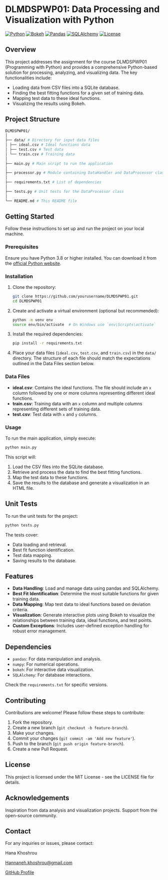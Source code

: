 # DLMDSPWP01: Data Processing and Visualization with Python

[![Python](https://img.shields.io/badge/python-3.8%2B-blue.svg)](https://www.python.org/)
[![Bokeh](https://img.shields.io/badge/Bokeh-2.4.0-green.svg)](https://bokeh.org/)
[![Pandas](https://img.shields.io/badge/Pandas-1.3.0-orange.svg)](https://pandas.pydata.org/)
[![SQLAlchemy](https://img.shields.io/badge/SQLAlchemy-1.4.22-yellow.svg)](https://www.sqlalchemy.org/)
[![License](https://img.shields.io/badge/license-MIT-green.svg)](LICENSE)

## Overview

This project addresses the assignment for the course DLMDSPWP01 (Programming with Python) and provides a comprehensive Python-based solution for processing, analyzing, and visualizing data. The key functionalities include:

- Loading data from CSV files into a SQLite database.
- Finding the best fitting functions for a given set of training data.
- Mapping test data to these ideal functions.
- Visualizing the results using Bokeh.

## Project Structure

```graphql 
DLMDSPWP01/
│
├── data/ # Directory for input data files
│ ├── ideal.csv # Ideal functions data
│ ├── test.csv # Test data
│ └── train.csv # Training data
│
├── main.py # Main script to run the application
│
├── processor.py # Module containing DataHandler and DataProcessor classes
│
├── requirements.txt # List of dependencies
│
├── tests.py # Unit tests for the DataProcessor class
│
└── README.md # This README file

```



## Getting Started

Follow these instructions to set up and run the project on your local machine.

### Prerequisites

Ensure you have Python 3.8 or higher installed. You can download it from the [official Python website](https://www.python.org/).

### Installation

1. Clone the repository:

    ```bash
    git clone https://github.com/yourusername/DLMDSPWP01.git
    cd DLMDSPWP01
    ```

2. Create and activate a virtual environment (optional but recommended):

    ```bash
    python -m venv env
    source env/bin/activate  # On Windows use `env\Scripts\activate`
    ```

3. Install the required dependencies:

    ```bash
    pip install -r requirements.txt
    ```

4. Place your data files (`ideal.csv`, `test.csv`, and `train.csv`) in the `data/` directory. The structure of each file should match the expectations outlined in the Data Files section below.

### Data Files

- **ideal.csv**: Contains the ideal functions. The file should include an `x` column followed by one or more columns representing different ideal functions.
- **train.csv**: Training data with an `x` column and multiple columns representing different sets of training data.
- **test.csv**: Test data with `x` and `y` columns.

### Usage

To run the main application, simply execute:

```bash
python main.py
```
This script will:

1. Load the CSV files into the SQLite database.
2. Retrieve and process the data to find the best fitting functions.
3. Map the test data to these functions.
4. Save the results to the database and generate a visualization in an HTML file.

## Unit Tests
To run the unit tests for the project:
    
```bash
python tests.py
```
The tests cover:

- Data loading and retrieval.
- Best fit function identification.
- Test data mapping.
- Saving results to the database.

## Features
- **Data Handling**: Load and manage data using pandas and SQLAlchemy.
- **Best Fit Identification**: Determine the most suitable functions for given training data.
- **Data Mapping**: Map test data to ideal functions based on deviation criteria.
- **Visualization**: Generate interactive plots using Bokeh to visualize the relationships between training data, ideal functions, and test points.
- **Custom Exceptions**: Includes user-defined exception handling for robust error management.

## Dependencies
- `pandas`: For data manipulation and analysis.
- `numpy`: For numerical operations.
- `bokeh`: For interactive data visualization.
- `SQLAlchemy`: For database interactions.

Check the `requirements.txt` for specific versions.


## Contributing
Contributions are welcome! Please follow these steps to contribute:

1. Fork the repository.
2. Create a new branch (`git checkout -b feature-branch`).
3. Make your changes.
4. Commit your changes (`git commit -am 'Add new feature'`).
5. Push to the branch (`git push origin feature-branch`).
6. Create a new Pull Request.

## License
This project is licensed under the MIT License - see the LICENSE file for details.

## Acknowledgements
Inspiration from data analysis and visualization projects.
Support from the open-source community.

## Contact
For any inquiries or issues, please contact:

Hana Khoshrou

[Hannaneh.khoshrou@gmail.com](mailto:)

[GitHub Profile]()

